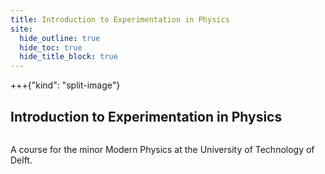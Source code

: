 ```yaml
---
title: Introduction to Experimentation in Physics
site:
  hide_outline: true
  hide_toc: true
  hide_title_block: true
---
```


+++{"kind": "split-image"}

## Introduction to Experimentation in Physics

```{image} cover.jpg

```

A course for the minor Modern Physics at the University of Technology of Delft.
